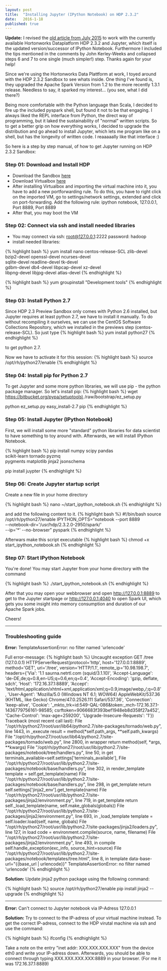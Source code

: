 ```yaml
---
layout: post
title:  "Installing Jupyter (IPython Notebook) on HDP 2.3.2"
date:   2016-1-18
published: true
---
```


**Update:** I revised the [old article from July 2015][old article] to work with the currently available Hortonworks Dataplatform HDP 2.3.2 and Jupyter, which itself is the updated version/successor of IPython Notebook. Furthermore I included the tips mentioned in the comments by John Kerley-Weeks and collapsed steps 6 and 7 to one single (much simpler!) step. Thanks again for your help!

<p class="intro"><span class="dropcap">S</span>ince we're using the Hortonworks Data Plattform at work, I toyed around with the HDP 2.3.2 Sandbox to see whats inside. One thing I've found is, they upgraded the Apache Spark Version from 1.2 to the more recently 1.3.1 release. Needless to say, it sparked my interest... (you see, what I did there?)</p>

Being more comfortable with the Python language than Scala, I decided to fire up the included pyspark shell, but found it not to be that engaging. I always liked the REPL interface from Python, the direct way of programming, but it laked the sustainability of "normal" written scripts. So to get a better grip on how everything works, I decided to upgrade the distribution and go ahead to install Jupyter, which lets me program like on a shell, but has the longevity of written code. I reaaaaally like that interface :)

So here is a step by step manual, of how to get Jupyter running on HDP 2.3.2 Sandbox:

### Step 01: Download and Install HDP
- Download the Sandbox [here][hdp download]
- Download Virtualbox [here][virtualbox download]
- After installing Virtualbox and importing the virtual machine into it, you have to add a new portforwarding rule. To do this, you have to right click on the imported VM, go to settings/network settings, extended and click on port-forwarding. Add the following rule: ipython notebook, 127.0.0.1, Port 8889, Port 8889
- After that, you may boot the VM

### Step 02: Connect via ssh and install needed libraries
- You may connect via ssh: root@127.0.0.1:2222 password: hadoop
- install needed libraries: 

{% highlight bash %}
yum install nano centos-release-SCL zlib-devel \
bzip2-devel openssl-devel ncurses-devel \
sqlite-devel readline-devel tk-devel \
gdbm-devel db4-devel libpcap-devel xz-devel \
libpng-devel libjpg-devel atlas-devel
{% endhighlight %}

{% highlight bash %}
yum groupinstall "Development tools"
{% endhighlight %}

### Step 03: Install Python 2.7
Since HDP 2.3 Preview Sandbox only comes with Python 2.6 installed, but Jupyter requires at least python 2.7, we have to install it manually. To do without recompiling it ourselves, we can use the CentOS Software Collections Repository, which we installed in the previews step (centos-release-SCL). So just type
{% highlight bash %}
yum install python27
{% endhighlight %}

to get python 2.7. 

Now we have to activate it for this session:
{% highlight bash %}
source /opt/rh/python27/enable
{% endhighlight %}

### Step 04: Install pip for Python 2.7
To get Jupyter and some more python libraries, we will use pip - the python package manager. So let's install pip:
{% highlight bash %}
wget https://bitbucket.org/pypa/setuptools\
/raw/bootstrap/ez_setup.py

python ez_setup.py
easy_install-2.7 pip
{% endhighlight %}


### Step 05: Install Jupyter (IPython Notebook)
First, we will install some more "standard" python libraries for data scientist to have something to toy around with. Afterwards, we will install IPython Notebook.

{% highlight bash %}
pip install numpy scipy pandas \
scikit-learn tornado pyzmq \
pygments matplotlib jinja2 jsonschema

pip install juypter
{% endhighlight %}


### Step 06: Create Jupyter startup script
Create a new file in your home directory

{% highlight bash %}
nano ~/start_ipython_notebook.sh
{% endhighlight %}

and add the following content to it.
{% highlight bash %}
#!/bin/bash
source /opt/rh/python27/enable
IPYTHON_OPTS="notebook --port 8889 \
--notebook-dir='/usr/hdp/2.3.2.0-2950/spark/' \
--ip='*' --no-browser" pyspark
{% endhighlight %}

Afterwars make this script executable
{% highlight bash %}
chmod +x start_ipython_notebook.sh
{% endhighlight %}

### Step 07: Start IPython Notebook
You're done! You may start Jupyter from your home directory with the command

{% highlight bash %}
./start_ipython_notebook.sh
{% endhighlight %}

After that you may open your webbrowser and open http://127.0.0.1:8889 to get to the Jupyter startpage or http://127.0.0.1:4040 to open Spark UI, which gets you some insight into memory consumption and duration of our Apache Spark jobs.

Cheers!



___

### Troubleshooting guide

**Error:** TemplateAssertionError: no filter named 'urlencode'

Full error-message:
{% highlight bash %}
Uncaught exception GET /tree (127.0.0.1)
    HTTPServerRequest(protocol='http', host='127.0.0.1:8889', method='GET', uri='/tree', version='HTTP/1.1', remote_ip='10.98.198.7', headers={'Via': '1.1 saurna.netrtl.com (squid/3.1.10)', 'Accept-Language': 'de-DE,de;q=0.8,en-US;q=0.6,en;q=0.4', 'Accept-Encoding': 'gzip, deflate, sdch', 'Host': '172.16.37.1:8889', 'Accept': 'text/html,application/xhtml+xml,application/xml;q=0.9,image/webp,*/*;q=0.8', 'User-Agent': 'Mozilla/5.0 (Windows NT 6.1; WOW64) AppleWebKit/537.36 (KHTML, like Gecko) Chrome/47.0.2526.111 Safari/537.36', 'Connection': 'keep-alive', 'Cookie': '_mkto_trk=id:549-QAL-086&token:_mch-172.16.37.1-1436779756161-98585; csrftoken=9066683f393bef1948eb8d358f27a452', 'Cache-Control': 'max-age=259200', 'Upgrade-Insecure-Requests': '1'})
    Traceback (most recent call last):
      File "/opt/rh/python27/root/usr/lib64/python2.7/site-packages/tornado/web.py", line 1443, in _execute
        result = method(*self.path_args, **self.path_kwargs)
      File "/opt/rh/python27/root/usr/lib64/python2.7/site-packages/tornado/web.py", line 2800, in wrapper
        return method(self, *args, **kwargs)
      File "/opt/rh/python27/root/usr/lib/python2.7/site-packages/notebook/tree/handlers.py", line 50, in get
        terminals_available=self.settings['terminals_available'],
      File "/opt/rh/python27/root/usr/lib/python2.7/site-packages/notebook/base/handlers.py", line 302, in render_template
        template = self.get_template(name)
      File "/opt/rh/python27/root/usr/lib/python2.7/site-packages/notebook/base/handlers.py", line 298, in get_template
        return self.settings['jinja2_env'].get_template(name)
      File "/opt/rh/python27/root/usr/lib/python2.7/site-packages/jinja2/environment.py", line 719, in get_template
        return self._load_template(name, self.make_globals(globals))
      File "/opt/rh/python27/root/usr/lib/python2.7/site-packages/jinja2/environment.py", line 693, in _load_template
        template = self.loader.load(self, name, globals)
      File "/opt/rh/python27/root/usr/lib/python2.7/site-packages/jinja2/loaders.py", line 127, in load
        code = environment.compile(source, name, filename)
      File "/opt/rh/python27/root/usr/lib/python2.7/site-packages/jinja2/environment.py", line 493, in compile
        self.handle_exception(exc_info, source_hint=source)
      File "/opt/rh/python27/root/usr/lib/python2.7/site-packages/notebook/templates/tree.html", line 8, in template
        data-base-url="{{base_url | urlencode}}"
    TemplateAssertionError: no filter named 'urlencode'
{% endhighlight %}

**Solution:** Update jinja2 python package using the following command:

{% highlight bash %}
source /opt/rh/python27/enable
pip install jinja2 --upgrade 
{% endhighlight %}
___

**Error:** Can't connect to Jupyter notebook via IP-Adress 127.0.0.1

**Solution:** Try to connect to the IP-adress of your virtual machine instead. To get the correct IP-adress, connect to the HDP virutal machine via ssh and use the command:

{% highlight bash %}
ifconfig
{% endhighlight %}

Take a note on the entry "inet addr: XXX.XXX.XXX.XXX" from the device eth0 and write your IP-adress down. Afterwards, you should be able to connect through typing XXX.XXX.XXX.XXX:8889 in your browser. (For me it was 172.16.37.1:8889)


[hdp download]: http://hortonworks.com/hdp/downloads/
[virtualbox download]: https://www.virtualbox.org/wiki/Downloads
[HDP Tutorials]: http://hortonworks.com/tutorials/
[old article]: http://simnotes.github.io/blog/installing-ipython-notebook-on-hdp-2.3/